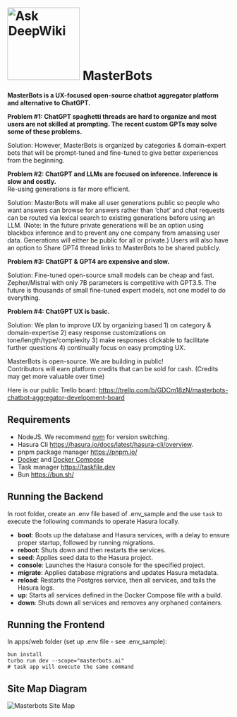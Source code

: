 # <a href="https://deepwiki.com/bitcashorg/masterbots"><img src="https://deepwiki.com/badge.svg" width="164" height="164" alt="Ask DeepWiki"></a> MasterBots

**MasterBots is a UX-focused open-source chatbot aggregator platform and alternative to ChatGPT.**

**Problem #1: ChatGPT spaghetti threads are hard to organize and most users are not skilled at prompting. The recent custom GPTs may solve some of these problems.**

Solution: However, MasterBots is organized by categories & domain-expert bots that will be prompt-tuned and fine-tuned to give better experiences from the beginning.

**Problem #2: ChatGPT and LLMs are focused on inference. Inference is slow and costly.**  
Re-using generations is far more efficient.

Solution: MasterBots will make all user generations public so people who want answers can browse for answers rather than ‘chat’ and chat requests can be routed via lexical search to existing generations before using an LLM. (Note: In the future private generations will be an option using blackbox inference and to prevent any one company from amassing user data. Generations will either be public for all or private.) Users will also have an option to Share GPT4 thread links to MasterBots to be shared publicly.

**Problem #3: ChatGPT & GPT4 are expensive and slow.**

Solution: Fine-tuned open-source small models can be cheap and fast. Zepher/Mistral with only 7B parameters is competitive with GPT3.5. The future is thousands of small fine-tuned expert models, not one model to do everything.

**Problem #4: ChatGPT UX is basic.**

Solution: We plan to improve UX by organizing based 1) on category & domain-expertise 2) easy response customizations on tone/length/type/complexity 3) make responses clickable to facilitate further questions 4) continually focus on easy prompting UX.

MasterBots is open-source. We are building in public!  
Contributors will earn platform credits that can be sold for cash.
(Credits may get more valuable over time)

Here is our public Trello board:
<https://trello.com/b/GDCm18zN/masterbots-chatbot-aggregator-development-board>

## Requirements

- NodeJS. We recommend [nvm](https://github.com/nvm-sh/nvm) for version switching.
- Hasura Cli <https://hasura.io/docs/latest/hasura-cli/overview>.
- pnpm package manager <https://pnpm.io/>
- [Docker](https://docs.docker.com/engine/install/) and [Docker Compose](https://docs.docker.com/compose/install/)
- Task manager <https://taskfile.dev>
- Bun <https://bun.sh/>

## Running the Backend

In root folder, create an .env file based of .env_sample and the use `task` to execute the following commands to operate Hasura locally.

- **boot**: Boots up the database and Hasura services, with a delay to ensure proper startup, followed by running migrations.
- **reboot**: Shuts down and then restarts the services.
- **seed**: Applies seed data to the Hasura project.
- **console**: Launches the Hasura console for the specified project.
- **migrate**: Applies database migrations and updates Hasura metadata.
- **reload**: Restarts the Postgres service, then all services, and tails the Hasura logs.
- **up**: Starts all services defined in the Docker Compose file with a build.
- **down**: Shuts down all services and removes any orphaned containers.

## Running the Frontend

In apps/web folder (set up .env file - see .env_sample):

```
bun install
turbo run dev --scope="masterbots.ai"
# task app will execute the same command
```

## Site Map Diagram

![Masterbots Site Map](https://www.mermaidchart.com/raw/4b1761c6-e3fd-4e0b-8efb-aed6b3ff89ef?theme=light&version=v0.1&format=svg)
